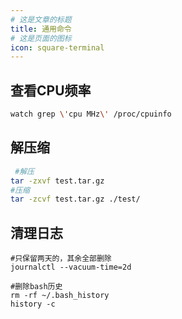 ```yaml
---
# 这是文章的标题
title: 通用命令
# 这是页面的图标
icon: square-terminal
---
```

## 查看CPU频率
```bash
watch grep \'cpu MHz\' /proc/cpuinfo
```
## 解压缩
```bash
 #解压
tar -zxvf test.tar.gz        
#压缩
tar -zcvf test.tar.gz ./test/ 
```
## 清理日志
```shell
#只保留两天的，其余全部删除
journalctl --vacuum-time=2d  

#删除bash历史
rm -rf ~/.bash_history
history -c
```